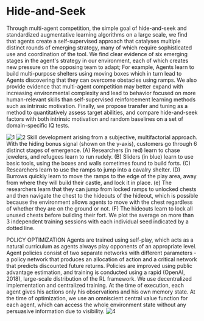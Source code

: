 # Hide-and-Seek
 Through multi-agent competition, the simple goal of hide-and-seek and standardized augmentative learning algorithms on a large scale, we find that agents create a self-supervised approach that catalyses multiple distinct rounds of emerging strategy, many of which require sophisticated use and coordination of the tool. We find clear evidence of six emerging stages in the agent's strategy in our environment, each of which creates new pressure on the opposing team to adapt; For example, Agents learn to build multi-purpose shelters using moving boxes which in turn lead to Agents discovering that they can overcome obstacles using ramps. We also provide evidence that multi-agent competition may better expand with increasing environmental complexity and lead to behavior focused on more human-relevant skills than self-supervised reinforcement learning methods such as intrinsic motivation. Finally, we propose transfer and tuning as a method to quantitatively assess target abilities, and compare hide-and-seek factors with both intrinsic motivation and random baselines on a set of domain-specific IQ tests.
 
 
 ![1](https://user-images.githubusercontent.com/35774039/119997298-423bf980-bfd8-11eb-9d6f-00bf31891de3.JPG)
![2](https://user-images.githubusercontent.com/35774039/119997327-48ca7100-bfd8-11eb-9a75-9dab325d7881.JPG)
Skill development arising from a subjective, multifactorial approach. With the hiding bonus signal (shown on the y-axis), customers go through 6 distinct stages of emergence. (A) Researchers (in red) learn to chase jewelers, and refugees learn to run rudely. (B) Sliders (in blue) learn to use basic tools, using the boxes and walls sometimes found to build forts. (C) Researchers learn to use the ramps to jump into a cavalry shelter. (D) Burrows quickly learn to move the ramps to the edge of the play area, away from where they will build their castle, and lock it in place. (e) The researchers learn that they can jump from locked ramps to unlocked chests and then navigate the chest to the hideouts of the hideout, which is possible because the environment allows agents to move with the chest regardless of whether they are on the ground or not. (F) The hideouts learn to lock all unused chests before building their fort. We plot the average on more than 3 independent training sessions with each individual seed indicated by a dotted line.


POLICY OPTIMIZATION
Agents are trained using self-play, which acts as a natural curriculum as agents always play opponents of an appropriate level.
Agent policies consist of two separate networks with different parameters - a policy network that produces an allocation of action and a critical network that predicts discounted future returns. Policies are improved using public advantage estimation, and training is conducted using a rapid (OpenAI, 2018), large-scale distribution of the RL framework. We use decentralized implementation and centralized training. At the time of execution, each agent gives his actions only his observations and his own memory state. At the time of optimization, we use an omniscient central value function for each agent, which can access the whole environment state without any persuasive information due to visibility.
![4](https://user-images.githubusercontent.com/35774039/119997434-68fa3000-bfd8-11eb-9074-6b085c133e46.JPG)

